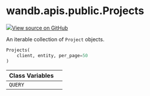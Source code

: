 # wandb.apis.public.Projects

[![](https://www.tensorflow.org/images/GitHub-Mark-32px.png)View source on GitHub](https://www.github.com/wandb/client/tree/v0.12.1/wandb/apis/public.py#L669-L728)

An iterable collection of `Project` objects.

```python
Projects(
    client, entity, per_page=50
)
```

| Class Variables |  |
| :--- | :--- |
| `QUERY` |  |

